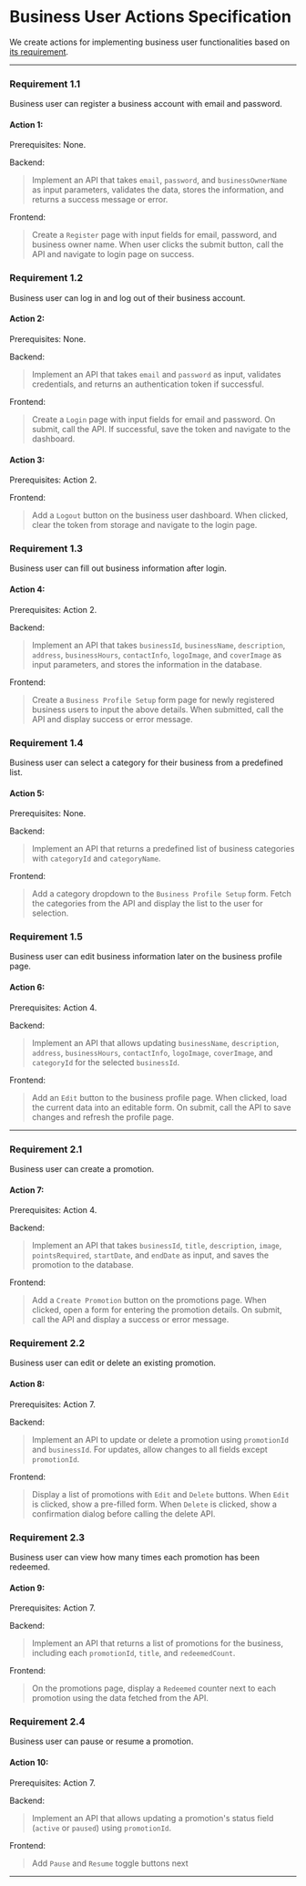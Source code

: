 # Business User Actions Specification

We create actions for implementing business user functionalities based on [its requirement](../requirements/owner.md).

---

### Requirement 1.1

Business user can register a business account with email and password.

#### Action 1:

Prerequisites: None.

Backend:

> Implement an API that takes `email`, `password`, and `businessOwnerName` as input parameters, validates the data, stores the information, and returns a success message or error.

Frontend:

> Create a `Register` page with input fields for email, password, and business owner name. When user clicks the submit button, call the API and navigate to login page on success.

### Requirement 1.2

Business user can log in and log out of their business account.

#### Action 2:

Prerequisites: None.

Backend:

> Implement an API that takes `email` and `password` as input, validates credentials, and returns an authentication token if successful.

Frontend:

> Create a `Login` page with input fields for email and password. On submit, call the API. If successful, save the token and navigate to the dashboard.

#### Action 3:

Prerequisites: Action 2.

Frontend:

> Add a `Logout` button on the business user dashboard. When clicked, clear the token from storage and navigate to the login page.

### Requirement 1.3

Business user can fill out business information after login.

#### Action 4:

Prerequisites: Action 2.

Backend:

> Implement an API that takes `businessId`, `businessName`, `description`, `address`, `businessHours`, `contactInfo`, `logoImage`, and `coverImage` as input parameters, and stores the information in the database.

Frontend:

> Create a `Business Profile Setup` form page for newly registered business users to input the above details. When submitted, call the API and display success or error message.

### Requirement 1.4

Business user can select a category for their business from a predefined list.

#### Action 5:

Prerequisites: None.

Backend:

> Implement an API that returns a predefined list of business categories with `categoryId` and `categoryName`.

Frontend:

> Add a category dropdown to the `Business Profile Setup` form. Fetch the categories from the API and display the list to the user for selection.

### Requirement 1.5

Business user can edit business information later on the business profile page.

#### Action 6:

Prerequisites: Action 4.

Backend:

> Implement an API that allows updating `businessName`, `description`, `address`, `businessHours`, `contactInfo`, `logoImage`, `coverImage`, and `categoryId` for the selected `businessId`.

Frontend:

> Add an `Edit` button to the business profile page. When clicked, load the current data into an editable form. On submit, call the API to save changes and refresh the profile page.

---

### Requirement 2.1

Business user can create a promotion.

#### Action 7:

Prerequisites: Action 4.

Backend:

> Implement an API that takes `businessId`, `title`, `description`, `image`, `pointsRequired`, `startDate`, and `endDate` as input, and saves the promotion to the database.

Frontend:

> Add a `Create Promotion` button on the promotions page. When clicked, open a form for entering the promotion details. On submit, call the API and display a success or error message.

### Requirement 2.2

Business user can edit or delete an existing promotion.

#### Action 8:

Prerequisites: Action 7.

Backend:

> Implement an API to update or delete a promotion using `promotionId` and `businessId`. For updates, allow changes to all fields except `promotionId`.

Frontend:

> Display a list of promotions with `Edit` and `Delete` buttons. When `Edit` is clicked, show a pre-filled form. When `Delete` is clicked, show a confirmation dialog before calling the delete API.

### Requirement 2.3

Business user can view how many times each promotion has been redeemed.

#### Action 9:

Prerequisites: Action 7.

Backend:

> Implement an API that returns a list of promotions for the business, including each `promotionId`, `title`, and `redeemedCount`.

Frontend:

> On the promotions page, display a `Redeemed` counter next to each promotion using the data fetched from the API.

### Requirement 2.4

Business user can pause or resume a promotion.

#### Action 10:

Prerequisites: Action 7.

Backend:

> Implement an API that allows updating a promotion's status field (`active` or `paused`) using `promotionId`.

Frontend:

> Add `Pause` and `Resume` toggle buttons next

---
